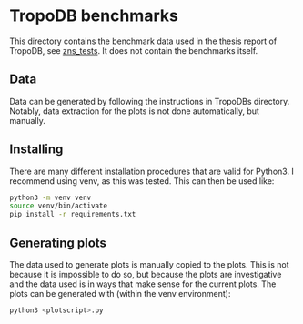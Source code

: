 # TropoDB benchmarks
This directory contains the benchmark data used in the thesis report of TropoDB, see [zns_tests](https://github.com/Krien/TropoDB/tree/master/implementation/rocksdb/zns_tests).
It does not contain the benchmarks itself.

## Data
Data can be generated by following the instructions in TropoDBs directory.
Notably, data extraction for the plots is not done automatically, but manually.

## Installing
There are many different installation procedures that are valid for Python3.
I recommend using venv, as this was tested. This can then be used like:
```bash
python3 -m venv venv
source venv/bin/activate
pip install -r requirements.txt
```

## Generating plots
The data used to generate plots is manually copied to the plots.
This is not because it is impossible to do so, but because the plots are investigative and the data used is in ways that make sense for the current plots.
The plots can be generated with (within the venv environment):
```bash
python3 <plotscript>.py
```
